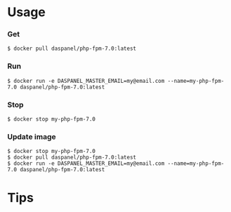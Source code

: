 
# Usage


### Get
```shell
$ docker pull daspanel/php-fpm-7.0:latest
```

### Run
```shell
$ docker run -e DASPANEL_MASTER_EMAIL=my@email.com --name=my-php-fpm-7.0 daspanel/php-fpm-7.0:latest
```

### Stop
```shell
$ docker stop my-php-fpm-7.0
```

### Update image
```shell
$ docker stop my-php-fpm-7.0
$ docker pull daspanel/php-fpm-7.0:latest
$ docker run -e DASPANEL_MASTER_EMAIL=my@email.com --name=my-php-fpm-7.0 daspanel/php-fpm-7.0:latest
```

# Tips
